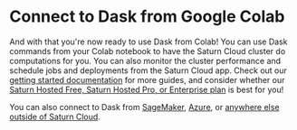 # Connect to Dask from Google Colab

And with that you're now ready to use Dask from Colab! You can use Dask commands from your Colab notebook to have the Saturn Cloud cluster do computations for you. You can also monitor the cluster performance and schedule jobs and deployments from the Saturn Cloud app. Check out our [getting started documentation](<docs/quickstart.md>) for more guides, and consider whether our [Saturn Hosted Free, Saturn Hosted Pro, or Enterprise plan](/docs) is best for you!

You can also connect to Dask from [SageMaker](<docs/using-saturn-cloud/external-connect/sagemaker_external_connect.md>), [Azure](<docs/using-saturn-cloud/external-connect/azure_external_connect.md>), or [anywhere else outside of Saturn Cloud](<docs/using-saturn-cloud/external-connect/sagemaker_external_connect.md>).
